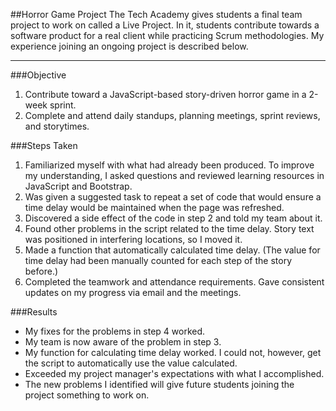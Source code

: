 ##Horror Game Project
The Tech Academy gives students a final team project to work on called a Live Project. In it, students contribute towards a software product for a real client while practicing Scrum methodologies. My experience joining an ongoing project is described below.
___
###Objective

1. Contribute toward a JavaScript-based story-driven horror game in a 2-week sprint.
2. Complete and attend daily standups, planning meetings, sprint reviews, and storytimes.

###Steps Taken

1. Familiarized myself with what had already been produced. To improve my understanding, I asked questions and reviewed learning resources in JavaScript and Bootstrap.
2. Was given a suggested task to repeat a set of code that would ensure a time delay would be maintained when the page was refreshed.
3. Discovered a side effect of the code in step 2 and told my team about it.
4. Found other problems in the script related to the time delay. Story text was positioned in interfering locations, so I moved it.
5. Made a function that automatically calculated time delay. (The value for time delay had been manually counted for each step of the story before.)
6. Completed the teamwork and attendance requirements. Gave consistent updates on my progress via email and the meetings. 

###Results

* My fixes for the problems in step 4 worked.
* My team is now aware of the problem in step 3.
* My function for calculating time delay worked. I could not, however, get the script to automatically use the value calculated.
* Exceeded my project manager's expectations with what I accomplished. 
* The new problems I identified will give future students joining the project something to work on.
